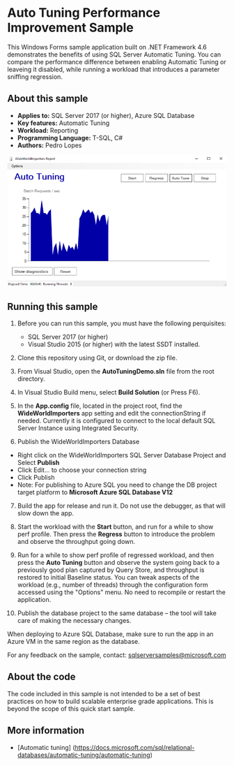 ﻿# Auto Tuning Performance Improvement Sample

This Windows Forms sample application built on .NET Framework 4.6 demonstrates the benefits of using SQL Server Automatic Tuning. You can compare the performance difference between enabling Automatic Tuning or leaveing it disabled, while running a workload that introduces a parameter sniffing regression.

<a name=about-this-sample></a>

## About this sample

<!-- Delete the ones that don't apply -->
* **Applies to:** SQL Server 2017 (or higher), Azure SQL Database
* **Key features:** Automatic Tuning
* **Workload:** Reporting
* **Programming Language:** T-SQL, C#
* **Authors:** Pedro Lopes

![Alt text](./media/auto-tuning.png "WideWorldImporters Report")

## Running this sample
1. Before you can run this sample, you must have the following perquisites:
	- SQL Server 2017 (or higher)
	- Visual Studio 2015 (or higher) with the latest SSDT installed.

2. Clone this repository using Git, or download the zip file.

3. From Visual Studio, open the **AutoTuningDemo.sln** file from the root directory.

4. In Visual Studio Build menu, select **Build Solution** (or Press F6).

5. In the **App.config** file, located in the project root, find the **WideWorldImporters** app setting and edit the connectionString if needed. Currently it is configured to connect to the local default SQL Server Instance using Integrated Security.

6. Publish the WideWorldImporters Database
  - Right click on the WideWorldImporters SQL Server Database Project and Select **Publish**
  - Click Edit... to choose your connection string
  - Click Publish
  - Note: For publishing to Azure SQL you need to change the DB project target platform to **Microsoft Azure SQL Database V12**

7. Build the app for release and run it. Do not use the debugger, as that will slow down the app.

8. Start the workload with the **Start** button, and run for a while to show perf profile. Then press the **Regress** button to introduce the problem and observe the throughput going down. 

9. Run for a while to show perf profile of regressed workload, and then press the **Auto Tuning** button and observe the system going back to a previously good plan captured by Query Store, and throughput is restored to initial Baseline status. You can tweak aspects of the workload (e.g., number of threads) through the configuration form accessed using the "Options" menu. No need to recompile or restart the application.

10. Publish the database project to the same database – the tool will take care of making the necessary changes.

When deploying to Azure SQL Database, make sure to run the app in an Azure VM in the same region as the database.

For any feedback on the sample, contact: sqlserversamples@microsoft.com

## About the code
The code included in this sample is not intended to be a set of best practices on how to build scalable enterprise grade applications. This is beyond the scope of this quick start sample.

## More information
- [Automatic tuning] (https://docs.microsoft.com/sql/relational-databases/automatic-tuning/automatic-tuning)
